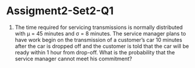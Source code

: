 # Assigment2-Set2-Q1
1.	The time required for servicing transmissions is normally distributed with µ = 45 minutes and σ = 8 minutes. The service manager plans to have work begin on the transmission of a customer’s car 10 minutes after the car is dropped off and the customer is told that the car will be ready within 1 hour from drop-off. What is the probability that the service manager cannot meet his commitment? 
